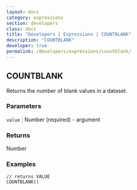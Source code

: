 ```yaml
---
layout: docs
category: expressions
section: developers
class: docs
title: "Developers | Expressions | COUNTBLANK"
description: "COUNTBLANK"
developer: true
permalink: /developers/expressions/countblank/
---
```


## COUNTBLANK

Returns the number of blank values in a dataset.

### Parameters
`value` : Number (required) - argument

### Returns
Number

### Examples
```
// returns VALUE
COUNTBLANK()
```